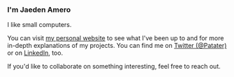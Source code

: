 ### I'm Jaeden Amero

I like small computers.

You can visit [my personal website](https://patater.com/) to see what I've been
up to and for more in-depth explanations of my projects. You can find me on
[Twitter (@Patater)](https://twitter.com/Patater) or on
[LinkedIn](https://www.linkedin.com/in/patater/), too.

If you'd like to collaborate on something interesting, feel free to reach out.
